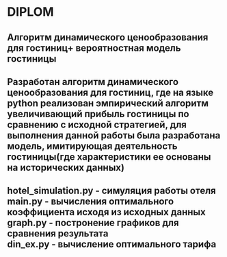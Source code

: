 # DIPLOM
Алгоритм динамического ценообразования для гостиниц+ вероятностная модель гостиницы
---
###
Разработан алгоритм динамического ценообразования для гостиниц, где на языке python реализован эмпирический алгоритм увеличивающий прибыль гостиницы по сравнению с исходной стратегией, для выполнения данной работы была разработана модель, имитирующая деятельность гостиницы(где характеристики ее основаны на исторических данных)
---
hotel_simulation.py - симуляция работы отеля\
main.py - вычисления оптимального коэффициента исходя из исходных данных\
graph.py - постронение графиков для сравнения результата\
din_ex.py - вычисление оптимального тарифа
---

